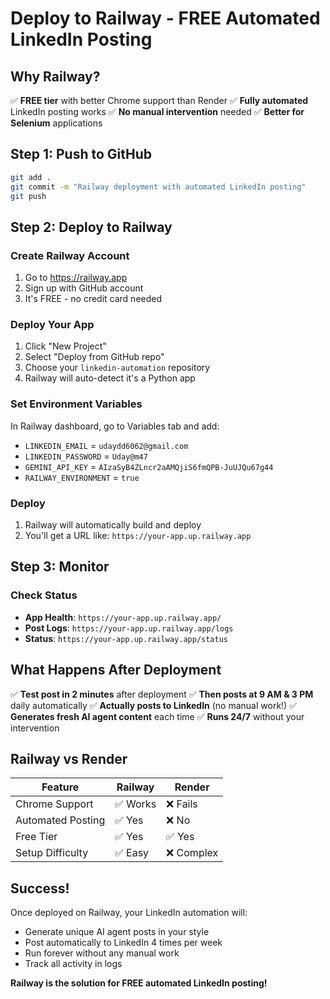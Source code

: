 # Deploy to Railway - FREE Automated LinkedIn Posting

## Why Railway?
✅ **FREE tier** with better Chrome support than Render
✅ **Fully automated** LinkedIn posting works
✅ **No manual intervention** needed
✅ **Better for Selenium** applications

## Step 1: Push to GitHub
```bash
git add .
git commit -m "Railway deployment with automated LinkedIn posting"
git push
```

## Step 2: Deploy to Railway

### Create Railway Account
1. Go to https://railway.app
2. Sign up with GitHub account
3. It's FREE - no credit card needed

### Deploy Your App
1. Click "New Project"
2. Select "Deploy from GitHub repo"
3. Choose your `linkedin-automation` repository
4. Railway will auto-detect it's a Python app

### Set Environment Variables
In Railway dashboard, go to Variables tab and add:
- `LINKEDIN_EMAIL` = `udaydd6062@gmail.com`
- `LINKEDIN_PASSWORD` = `Uday@m47`
- `GEMINI_API_KEY` = `AIzaSyB4ZLncr2aAMQjiS6fmQPB-JuUJQu67g44`
- `RAILWAY_ENVIRONMENT` = `true`

### Deploy
1. Railway will automatically build and deploy
2. You'll get a URL like: `https://your-app.up.railway.app`

## Step 3: Monitor

### Check Status
- **App Health**: `https://your-app.up.railway.app/`
- **Post Logs**: `https://your-app.up.railway.app/logs`
- **Status**: `https://your-app.up.railway.app/status`

## What Happens After Deployment

✅ **Test post in 2 minutes** after deployment
✅ **Then posts at 9 AM & 3 PM** daily automatically
✅ **Actually posts to LinkedIn** (no manual work!)
✅ **Generates fresh AI agent content** each time
✅ **Runs 24/7** without your intervention

## Railway vs Render

| Feature | Railway | Render |
|---------|---------|--------|
| Chrome Support | ✅ Works | ❌ Fails |
| Automated Posting | ✅ Yes | ❌ No |
| Free Tier | ✅ Yes | ✅ Yes |
| Setup Difficulty | ✅ Easy | ❌ Complex |

## Success!
Once deployed on Railway, your LinkedIn automation will:
- Generate unique AI agent posts in your style
- Post automatically to LinkedIn 4 times per week
- Run forever without any manual work
- Track all activity in logs

**Railway is the solution for FREE automated LinkedIn posting!**
